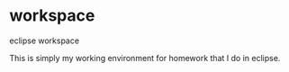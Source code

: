 workspace
=========

eclipse workspace

This is simply my working environment for homework that I do in eclipse.
